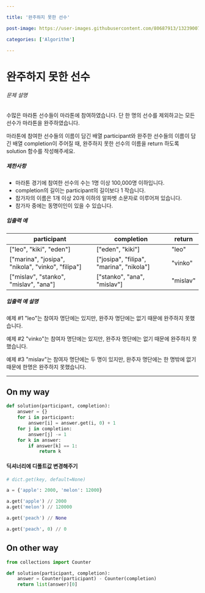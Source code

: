 ```yaml
---

title: '완주하지 못한 선수'

post-image: https://user-images.githubusercontent.com/80687913/132390070-191    1d5c4-92b5-4a0a-a451-719cdb74d737.png

categories: ['Algorithm']

---
```


# 완주하지 못한 선수

###### 문제 설명

수많은 마라톤 선수들이 마라톤에 참여하였습니다. 단 한 명의 선수를 제외하고는 모든 선수가 마라톤을 완주하였습니다.

마라톤에 참여한 선수들의 이름이 담긴 배열 participant와 완주한 선수들의 이름이 담긴 배열 completion이 주어질 때, 완주하지 못한 선수의 이름을 return 하도록 solution 함수를 작성해주세요.

##### 제한사항

- 마라톤 경기에 참여한 선수의 수는 1명 이상 100,000명 이하입니다.
- completion의 길이는 participant의 길이보다 1 작습니다.
- 참가자의 이름은 1개 이상 20개 이하의 알파벳 소문자로 이루어져 있습니다.
- 참가자 중에는 동명이인이 있을 수 있습니다.

##### 입출력 예

| participant                                       | completion                               | return   |
| ------------------------------------------------- | ---------------------------------------- | -------- |
| ["leo", "kiki", "eden"]                           | ["eden", "kiki"]                         | "leo"    |
| ["marina", "josipa", "nikola", "vinko", "filipa"] | ["josipa", "filipa", "marina", "nikola"] | "vinko"  |
| ["mislav", "stanko", "mislav", "ana"]             | ["stanko", "ana", "mislav"]              | "mislav" |

##### 입출력 예 설명

예제 #1
"leo"는 참여자 명단에는 있지만, 완주자 명단에는 없기 때문에 완주하지 못했습니다.

예제 #2
"vinko"는 참여자 명단에는 있지만, 완주자 명단에는 없기 때문에 완주하지 못했습니다.

예제 #3
"mislav"는 참여자 명단에는 두 명이 있지만, 완주자 명단에는 한 명밖에 없기 때문에 한명은 완주하지 못했습니다.

---

## On my way

```python
def solution(participant, completion):
    answer = {}
    for i in participant:
        answer[i] = answer.get(i, 0) + 1
    for j in completion:
        answer[j] -= 1
    for k in answer:
        if answer[k] == 1:
            return k
```

#### 딕셔너리에 디폴트값 변경해주기

```python
# dict.get(key, default=None)

a = {'apple': 2000, 'melon': 12000}

a.get('apple') // 2000
a.get('melon') // 120000

a.get('peach') // None

a.get('peach', 0) // 0

```



## On other way

```python
from collections import Counter        

def solution(participant, completion):
    answer = Counter(participant) - Counter(completion)
    return list(answer)[0]
```

